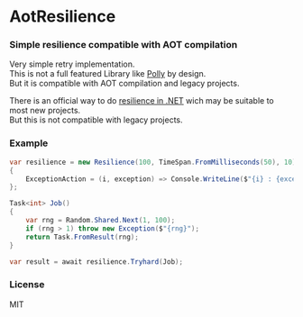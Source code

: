 # AotResilience
### Simple resilience compatible with AOT compilation
Very simple retry implementation.  
This is not a full featured Library like [Polly](https://www.pollydocs.org/) by design.  
But it is compatible with AOT compilation and legacy projects.  

There is an official way to do [resilience in .NET](https://learn.microsoft.com/en-us/dotnet/core/resilience/) wich may be suitable to most new projects.  
But this is not compatible with legacy projects.


### Example
```cs
var resilience = new Resilience(100, TimeSpan.FromMilliseconds(50), 10)
{
    ExceptionAction = (i, exception) => Console.WriteLine($"{i} : {exception.Message}")
};

Task<int> Job()
{
    var rng = Random.Shared.Next(1, 100);
    if (rng > 1) throw new Exception($"{rng}");
    return Task.FromResult(rng);
}

var result = await resilience.Tryhard(Job);
```

### License
MIT